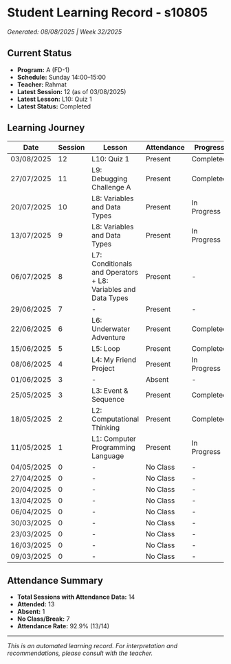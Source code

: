 # Student Learning Record - s10805
*Generated: 08/08/2025 | Week 32/2025*

## Current Status
- **Program:** A (FD-1)
- **Schedule:** Sunday 14:00–15:00  
- **Teacher:** Rahmat
- **Latest Session:** 12 (as of 03/08/2025)
- **Latest Lesson:** L10: Quiz 1
- **Latest Status:** Completed

## Learning Journey
| Date       | Session | Lesson                                                   | Attendance | Progress     |
|------------|---------|----------------------------------------------------------|------------|--------------|
| 03/08/2025 | 12      | L10: Quiz 1                                               | Present    | Completed    |
| 27/07/2025 | 11      | L9: Debugging Challenge A                                 | Present    | Completed    |
| 20/07/2025 | 10      | L8: Variables and Data Types                              | Present    | In Progress  |
| 13/07/2025 | 9       | L8: Variables and Data Types                              | Present    | In Progress  |
| 06/07/2025 | 8       | L7: Conditionals and Operators + L8: Variables and Data Types | Present    | -            |
| 29/06/2025 | 7       | -                                                        | Present    | -            |
| 22/06/2025 | 6       | L6: Underwater Adventure                                  | Present    | Completed    |
| 15/06/2025 | 5       | L5: Loop                                                  | Present    | Completed    |
| 08/06/2025 | 4       | L4: My Friend Project                                     | Present    | In Progress  |
| 01/06/2025 | 3       | -                                                        | Absent     | -            |
| 25/05/2025 | 3       | L3: Event & Sequence                                      | Present    | Completed    |
| 18/05/2025 | 2       | L2: Computational Thinking                                | Present    | Completed    |
| 11/05/2025 | 1       | L1: Computer Programming Language                         | Present    | In Progress  |
| 04/05/2025 | 0       | -                                                        | No Class   | -            |
| 27/04/2025 | 0       | -                                                        | No Class   | -            |
| 20/04/2025 | 0       | -                                                        | No Class   | -            |
| 13/04/2025 | 0       | -                                                        | No Class   | -            |
| 06/04/2025 | 0       | -                                                        | No Class   | -            |
| 30/03/2025 | 0       | -                                                        | No Class   | -            |
| 23/03/2025 | 0       | -                                                        | No Class   | -            |
| 16/03/2025 | 0       | -                                                        | No Class   | -            |
| 09/03/2025 | 0       | -                                                        | No Class   | -            |

## Attendance Summary
- **Total Sessions with Attendance Data:** 14
- **Attended:** 13
- **Absent:** 1
- **No Class/Break:** 7
- **Attendance Rate:** 92.9% (13/14)

---
*This is an automated learning record. For interpretation and recommendations, please consult with the teacher.*
